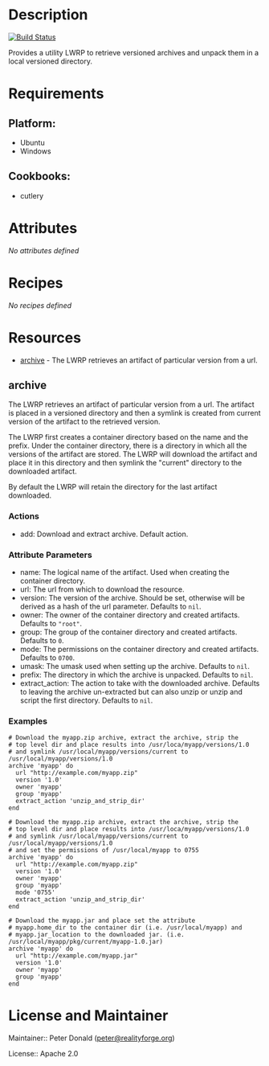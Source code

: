 # Description

[![Build Status](https://secure.travis-ci.org/realityforge/chef-archive.png?branch=master)](http://travis-ci.org/realityforge/chef-archive)

Provides a utility LWRP to retrieve versioned archives and unpack them in a local versioned directory.

# Requirements

## Platform:

* Ubuntu
* Windows

## Cookbooks:

* cutlery

# Attributes

*No attributes defined*

# Recipes

*No recipes defined*

# Resources

* [archive](#archive) - The LWRP retrieves an artifact of particular version from a url.

## archive

The LWRP retrieves an artifact of particular version from a url. The artifact is
placed in a versioned directory and then a symlink is created from current version
of the artifact to the retrieved version.

The LWRP first creates a container directory based on the name and the prefix. Under the
container directory, there is a directory in which all the versions of the artifact are
stored. The LWRP will download the artifact and place it in this directory and then symlink
the "current" directory to the downloaded artifact.

By default the LWRP will retain the directory for the last artifact downloaded.

### Actions

- add: Download and extract archive. Default action.

### Attribute Parameters

- name: The logical name of the artifact. Used when creating the container directory.
- url: The url from which to download the resource.
- version: The version of the archive. Should be set, otherwise will be derived as a hash of the url parameter. Defaults to <code>nil</code>.
- owner: The owner of the container directory and created artifacts. Defaults to <code>"root"</code>.
- group: The group of the container directory and created artifacts. Defaults to <code>0</code>.
- mode: The permissions on the container directory and created artifacts. Defaults to <code>0700</code>.
- umask: The umask used when setting up the archive. Defaults to <code>nil</code>.
- prefix: The directory in which the archive is unpacked. Defaults to <code>nil</code>.
- extract_action: The action to take with the downloaded archive. Defaults to leaving the archive un-extracted but can also unzip or unzip and script the first directory. Defaults to <code>nil</code>.

### Examples

    # Download the myapp.zip archive, extract the archive, strip the
    # top level dir and place results into /usr/loca/myapp/versions/1.0
    # and symlink /usr/local/myapp/versions/current to /usr/local/myapp/versions/1.0
    archive 'myapp' do
      url "http://example.com/myapp.zip"
      version '1.0'
      owner 'myapp'
      group 'myapp'
      extract_action 'unzip_and_strip_dir'
    end

    # Download the myapp.zip archive, extract the archive, strip the
    # top level dir and place results into /usr/loca/myapp/versions/1.0
    # and symlink /usr/local/myapp/versions/current to /usr/local/myapp/versions/1.0
    # and set the permissions of /usr/local/myapp to 0755
    archive 'myapp' do
      url "http://example.com/myapp.zip"
      version '1.0'
      owner 'myapp'
      group 'myapp'
      mode '0755'
      extract_action 'unzip_and_strip_dir'
    end

    # Download the myapp.jar and place set the attribute
    # myapp.home_dir to the container dir (i.e. /usr/local/myapp) and
    # myapp.jar_location to the downloaded jar. (i.e. /usr/local/myapp/pkg/current/myapp-1.0.jar)
    archive 'myapp' do
      url "http://example.com/myapp.jar"
      version '1.0'
      owner 'myapp'
      group 'myapp'
    end

# License and Maintainer

Maintainer:: Peter Donald (<peter@realityforge.org>)

License:: Apache 2.0
